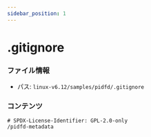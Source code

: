 ```yaml
---
sidebar_position: 1
---
```

# .gitignore

### ファイル情報

- パス: `linux-v6.12/samples/pidfd/.gitignore`

### コンテンツ

```gitignore
# SPDX-License-Identifier: GPL-2.0-only
/pidfd-metadata

```
